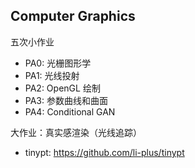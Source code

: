 ## Computer Graphics

五次小作业

+ PA0: 光栅图形学
+ PA1: 光线投射
+ PA2: OpenGL 绘制
+ PA3: 参数曲线和曲面
+ PA4: Conditional GAN

大作业：真实感渲染（光线追踪）

+ tinypt: https://github.com/li-plus/tinypt
